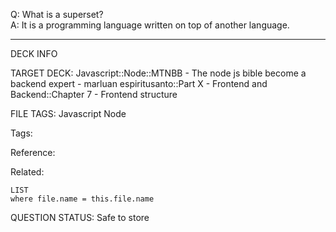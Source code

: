 Q: What is a superset?  
A: It is a programming language written on top of another language.


---

DECK INFO

TARGET DECK: Javascript::Node::MTNBB - The node js bible become a backend expert - marluan espiritusanto::Part X - Frontend and Backend::Chapter 7 - Frontend structure

FILE TAGS: Javascript Node

Tags:

Reference:

Related:

```dataview
LIST
where file.name = this.file.name
```

QUESTION STATUS: Safe to store